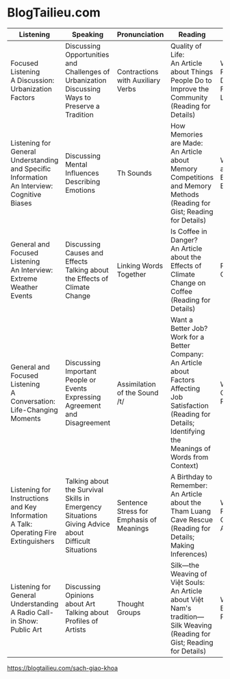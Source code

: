 # BlogTailieu.com

| Listening | Speaking | Pronunciation | Reading | Writing |
|-----------|----------|----------------|---------|---------|
| Focused Listening<br>A Discussion:<br>Urbanization Factors | Discussing Opportunities and Challenges of Urbanization<br>Discussing Ways to Preserve a Tradition | Contractions with Auxiliary Verbs | Quality of Life:<br>An Article about Things People Do to Improve the Community<br>(Reading for Details) | Writing a Paragraph Describing Famous Landmarks |
| Listening for General Understanding and Specific Information<br>An Interview:<br>Cognitive Biases | Discussing Mental Influences<br>Describing Emotions | Th Sounds | How Memories are Made:<br>An Article about Memory Competitions and Memory Methods<br>(Reading for Gist; Reading for Details) | Writing about an Emotional Experience |
| General and Focused Listening<br>An Interview:<br>Extreme Weather Events | Discussing Causes and Effects<br>Talking about the Effects of Climate Change | Linking Words Together | Is Coffee in Danger?<br>An Article about the Effects of Climate Change on Coffee<br>(Reading for Details) | Reporting a Chart |
| General and Focused Listening<br>A Conversation:<br>Life-Changing Moments | Discussing Important People or Events<br>Expressing Agreement and Disagreement | Assimilation of the Sound /t/ | Want a Better Job? Work for a Better Company:<br>An Article about Factors Affecting Job Satisfaction<br>(Reading for Details; Identifying the Meanings of Words from Context) | Writing an Opinion Paragraph |
| Listening for Instructions and Key Information<br>A Talk:<br>Operating Fire Extinguishers | Talking about the Survival Skills in Emergency Situations<br>Giving Advice about Difficult Situations | Sentence Stress for Emphasis of Meanings | A Birthday to Remember:<br>An Article about the Tham Luang Cave Rescue<br>(Reading for Details; Making Inferences) | Writing a Paragraph Giving Advice |
| Listening for General Understanding<br>A Radio Call-in Show:<br>Public Art | Discussing Opinions about Art<br>Talking about Profiles of Artists | Thought Groups | Silk—the Weaving of Việt Souls:<br>An Article about Việt Nam's tradition—Silk Weaving<br>(Reading for Gist; Reading for Details) | Writing a Biographical Profile |

https://blogtailieu.com/sach-giao-khoa